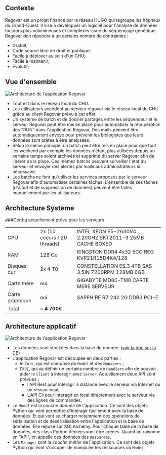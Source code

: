## Contexte
Regovar est un projet financé par le réseau HUGO qui regroupe les hôpitaux du Grand-Ouest. Il vise à développer un logiciel pour l'analyse de données toujours plus volumineuses et complexes issue du séquençage génétique. Regovar doit répondre à un certains nombre de contraintes :

 * Gratuit;
 * Code source libre de droit et publique;
 * Facile à déployer au sein d'un CHU;
 * Facile à maintenir;
 * Evolutif;



## Vue d'ensemble
![Architecture de l'application Regovar](https://raw.githubusercontent.com/REGOVAR/Regovar/master/docs/assets/img/archi_system.png)

 * Tout est dans le réseau local du CHU.
 * Les utilisateurs accèdent au serveur régovar via le réseau local du CHU grâce au client Regovar prévu à cet effet.
 * Un système de batch et de dossier partagés entre les séquenceur et le serveur Regovar peut être mis en place pour automatiser la récupération des "RUN" dans l'application Regovar, Des mails peuvent être automatiquement envoyé pour prévenir les biologistes que leurs données sont prêtes à être analysées.
 * Selon le même principe, un batch peut être mis en place pour que tout les weekend par exemple les données n'étant plus utilisées depuis un certains temps soient archivés et supprimé du server Regovar afin de libérer de la place. Ces mêmes batchs peuvent surveiller l'état du serveur et envoyer des alertes par mails aux administrateurs si nécessaire.
 * Les batchs ne font qu'utiliser les services proposés par le serveur Regovar afin d'automatiser certaines tâches. L'ensemble de ses tâches (d'ajout et de suppression de données) peuvent être faites manuellement par les utilisateurs.


## Architecture Système

###Config actuellement prévu pour les serveurs

|   |   |   |
| ------- | ------ | ------- |
| CPU | 2x (10 coeurs / 20 threads) | INTEL XEON E5-2630V4 2.20GHZ SKT2011-3 25MB CACHE BOXED |
| RAM | 128 Go | KINGSTON DDR4 4x32 ECC REG KVR21R15D4K4/128 |
| Disques dur | 2x 4 T0  | CONSTELLATION ES.3 4TB SAS 3.5IN 7200RPM 128MB 6GB |
| Carte mère | oui | GIGABYTE MD80-TM0 CARTE MERE SERVEUR |
| Carte graphique        | oui | SAPPHIRE R7 240 2G DDR3 PCI-E |
| Total |  **~ 4 700€** | |




## Architecture applicatif
![Architecture de l'application Regovar](https://raw.githubusercontent.com/REGOVAR/Regovar/master/docs/assets/img/archi_appli.png)

 * Les données sont stockées dans la base de donnée. ([voir la doc sur la DB](developper/database/))
 * L'application Regovar est découpée en deux parties :
    * le `Core`, qui est composé du `Model` et des `Managers` ;
    * l'`API`, qui va définir un certains nombre de `Handlers` afin de pouvoir aider le `Client` à interagir avec `Server`. Actuellement deux API sont prévues :
        * l'API Rest pour interagir à distance avec le serveur via Internet ou un réseau local;
        * L'API Cli pour interagir en local directement avec le serveur via des lignes de commandes.
 * Le `Model` est la *couche donnée* de l'application. Ce sont des objets Python qui vont permettre d'interagir facilement avec la base de données. Et qui vont se charger notamment des opérations de sérialisation et de désérialisation entre l'application et la base de données. Elle repose sur SQLAlchemy. Pour chaque table de la base de données, des class Python dédiées vont être créées. Quand on raisonne en "API", on appelle ces données des `Resources`.
 * Les `Manager` sont la *couche métier* de l'application. Ce sont des objets Python qui vont s'occuper de manipuler les ressources du `Model`.
